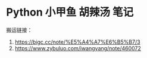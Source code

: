 # Python 小甲鱼 胡辣汤 笔记

搬运链接：

1. https://bigc.cc/note/%E5%A4%A7%E6%B5%B7/3
2. https://www.zybuluo.com/iwangyang/note/460072
